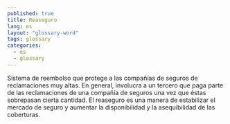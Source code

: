 ```yaml
---
published: true
title: Reaseguro
lang: es
layout: "glossary-word"
tags: glossary
categories:
  - es
  - glossary
---
```


Sistema de reembolso que protege a las compañías de seguros de reclamaciones muy altas. En general, involucra a un tercero que paga parte de las reclamaciones de una compañía de seguros una vez que éstas sobrepasan cierta cantidad. El reaseguro es una manera de estabilizar el mercado de seguro y aumentar la disponibilidad y la asequibilidad de las coberturas.
